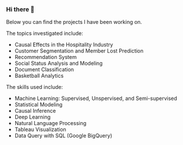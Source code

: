 ### Hi there 👋

<!--
**Tego-Chang/Tego-Chang** is a ✨ _special_ ✨ repository because its `README.md` (this file) appears on your GitHub profile.

Here are some ideas to get you started:

- 🔭 I’m currently working on ...
- 🌱 I’m currently learning ...
- 👯 I’m looking to collaborate on ...
- 🤔 I’m looking for help with ...
- 💬 Ask me about ...
- 📫 How to reach me: ...
- 😄 Pronouns: ...
- ⚡ Fun fact: ...
-->

Below you can find the projects I have been working on. 

The topics investigated include: 

- Causal Effects in the Hospitality Industry
- Customer Segmentation and Member Lost Prediction
- Recommendation System 
- Social Status Analysis and Modeling
- Document Classification
- Basketball Analytics

The skills used include: 

- Machine Learning: Supervised, Unspervised, and Semi-supervised
- Statistical Modeling
- Causal Inference
- Deep Learning
- Natural Language Processing
- Tableau Visualization
- Data Query with SQL (Google BigQuery)
